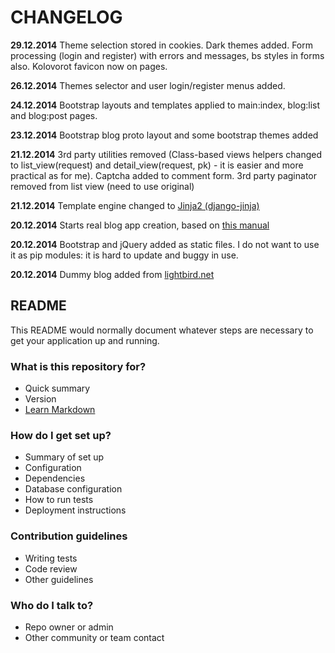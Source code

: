 # CHANGELOG #

**29.12.2014**
Theme selection stored in cookies. Dark themes added. Form processing (login and register) with errors and messages, bs styles in forms also.
Kolovorot favicon now on pages.

**26.12.2014**
Themes selector and user login/register menus added.

**24.12.2014**
Bootstrap layouts and templates applied to main:index, blog:list and blog:post pages.

**23.12.2014**
Bootstrap blog proto layout and some bootstrap themes added

**21.12.2014**
3rd party utilities removed (Class-based views helpers changed to list_view(request) 
and detail_view(request, pk) - it is easier and more practical as for me).
Captcha added to comment form. 3rd party paginator removed from list view (need to use original)

**21.12.2014**
Template engine changed to [Jinja2 (django-jinja)](http://niwibe.github.io/django-jinja/) 

**20.12.2014**
Starts real blog app creation, based on [this manual](http://yiiframework.ru/doc/blog/ru/start.overview) 

**20.12.2014**
Bootstrap and jQuery added as static files. I do not want to use it as pip modules: 
it is hard to update and buggy in use.

**20.12.2014**
Dummy blog added from [lightbird.net](http://lightbird.net/dbe2/blog.html)

## README ##
This README would normally document whatever steps are necessary to get your application up and running.
### What is this repository for? ###
* Quick summary
* Version
* [Learn Markdown](https://bitbucket.org/tutorials/markdowndemo)
### How do I get set up? ###
* Summary of set up
* Configuration
* Dependencies
* Database configuration
* How to run tests
* Deployment instructions
### Contribution guidelines ###
* Writing tests
* Code review
* Other guidelines
### Who do I talk to? ###
* Repo owner or admin
* Other community or team contact
